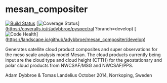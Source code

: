 mesan_compositer
================

[![Build Status](https://travis-ci.org/adybbroe/mesan_compositer.png?branch=develop)](https://travis-ci.org/adybbroe/mesan_compositer)
[![Coverage Status](https://coveralls.io/repos/adybbroe/mesan_compositer/badge.png?branch=develop)](https://coveralls.io/r/adybbroe/pyspectral
?branch=develop)
[![Code Health](https://landscape.io/github/adybbroe/mesan_compositer/develop/landscape.png)]
(https://landscape.io/github/adybbroe/mesan_compositer/develop)


Generates satellite cloud product composites and super observations for the
meso scale analysis model Mesan. The cloud products currently being input are
the cloud type and cloud height (CTTH) for the geostationary and polar cloud
products from NWCSAF/MSG and NWCSAF/PPS.


Adam Dybbroe & Tomas Landelius
October 2014, Norrkoping, Sweden


